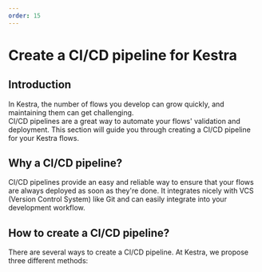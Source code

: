 ```yaml
---
order: 15
---
```


# Create a CI/CD pipeline for Kestra

## Introduction

In Kestra, the number of flows you develop can grow quickly, and maintaining them can get challenging.	
CI/CD pipelines are a great way to automate your flows' validation and deployment.
This section will guide you through creating a CI/CD pipeline for your Kestra flows.

## Why a CI/CD pipeline?

CI/CD pipelines provide an easy and reliable way to ensure that your flows are always deployed as soon as they're done.
It integrates nicely with VCS (Version Control System) like Git and can easily integrate into your development workflow.

## How to create a CI/CD pipeline?

There are several ways to create a CI/CD pipeline. At Kestra, we propose three different methods:

<ChildTableOfContents :max="1" />